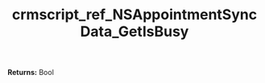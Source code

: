 ﻿---
title: crmscript_ref_NSAppointmentSyncData_GetIsBusy
description: Bool NSAppointmentSyncData.GetIsBusy()
intellisense: NSAppointmentSyncData.GetIsBusy
keywords: NSAppointmentSyncData, GetIsBusy
so.topic: reference
---



**Returns:** Bool


